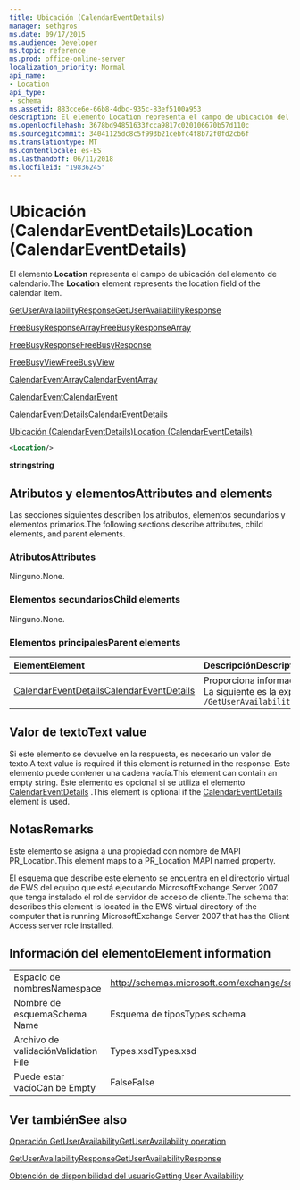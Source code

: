 ```yaml
---
title: Ubicación (CalendarEventDetails)
manager: sethgros
ms.date: 09/17/2015
ms.audience: Developer
ms.topic: reference
ms.prod: office-online-server
localization_priority: Normal
api_name:
- Location
api_type:
- schema
ms.assetid: 883cce6e-66b8-4dbc-935c-83ef5100a953
description: El elemento Location representa el campo de ubicación del elemento de calendario.
ms.openlocfilehash: 3678bd94851633fcca9817c020106670b57d110c
ms.sourcegitcommit: 34041125dc8c5f993b21cebfc4f8b72f0fd2cb6f
ms.translationtype: MT
ms.contentlocale: es-ES
ms.lasthandoff: 06/11/2018
ms.locfileid: "19836245"
---
```

# <a name="location-calendareventdetails"></a><span data-ttu-id="4b6eb-103">Ubicación (CalendarEventDetails)</span><span class="sxs-lookup"><span data-stu-id="4b6eb-103">Location (CalendarEventDetails)</span></span>

<span data-ttu-id="4b6eb-104">El elemento **Location** representa el campo de ubicación del elemento de calendario.</span><span class="sxs-lookup"><span data-stu-id="4b6eb-104">The **Location** element represents the location field of the calendar item.</span></span> 
  
[<span data-ttu-id="4b6eb-105">GetUserAvailabilityResponse</span><span class="sxs-lookup"><span data-stu-id="4b6eb-105">GetUserAvailabilityResponse</span></span>](getuseravailabilityresponse.md)
  
[<span data-ttu-id="4b6eb-106">FreeBusyResponseArray</span><span class="sxs-lookup"><span data-stu-id="4b6eb-106">FreeBusyResponseArray</span></span>](freebusyresponsearray.md)
  
[<span data-ttu-id="4b6eb-107">FreeBusyResponse</span><span class="sxs-lookup"><span data-stu-id="4b6eb-107">FreeBusyResponse</span></span>](freebusyresponse.md)
  
[<span data-ttu-id="4b6eb-108">FreeBusyView</span><span class="sxs-lookup"><span data-stu-id="4b6eb-108">FreeBusyView</span></span>](freebusyview.md)
  
[<span data-ttu-id="4b6eb-109">CalendarEventArray</span><span class="sxs-lookup"><span data-stu-id="4b6eb-109">CalendarEventArray</span></span>](calendareventarray.md)
  
[<span data-ttu-id="4b6eb-110">CalendarEvent</span><span class="sxs-lookup"><span data-stu-id="4b6eb-110">CalendarEvent</span></span>](calendarevent.md)
  
[<span data-ttu-id="4b6eb-111">CalendarEventDetails</span><span class="sxs-lookup"><span data-stu-id="4b6eb-111">CalendarEventDetails</span></span>](calendareventdetails.md)
  
[<span data-ttu-id="4b6eb-112">Ubicación (CalendarEventDetails)</span><span class="sxs-lookup"><span data-stu-id="4b6eb-112">Location (CalendarEventDetails)</span></span>](location-calendareventdetails.md)
  
```xml
<Location/>
```

 <span data-ttu-id="4b6eb-113">**string**</span><span class="sxs-lookup"><span data-stu-id="4b6eb-113">**string**</span></span>
## <a name="attributes-and-elements"></a><span data-ttu-id="4b6eb-114">Atributos y elementos</span><span class="sxs-lookup"><span data-stu-id="4b6eb-114">Attributes and elements</span></span>

<span data-ttu-id="4b6eb-115">Las secciones siguientes describen los atributos, elementos secundarios y elementos primarios.</span><span class="sxs-lookup"><span data-stu-id="4b6eb-115">The following sections describe attributes, child elements, and parent elements.</span></span>
  
### <a name="attributes"></a><span data-ttu-id="4b6eb-116">Atributos</span><span class="sxs-lookup"><span data-stu-id="4b6eb-116">Attributes</span></span>

<span data-ttu-id="4b6eb-117">Ninguno.</span><span class="sxs-lookup"><span data-stu-id="4b6eb-117">None.</span></span>
  
### <a name="child-elements"></a><span data-ttu-id="4b6eb-118">Elementos secundarios</span><span class="sxs-lookup"><span data-stu-id="4b6eb-118">Child elements</span></span>

<span data-ttu-id="4b6eb-119">Ninguno.</span><span class="sxs-lookup"><span data-stu-id="4b6eb-119">None.</span></span>
  
### <a name="parent-elements"></a><span data-ttu-id="4b6eb-120">Elementos principales</span><span class="sxs-lookup"><span data-stu-id="4b6eb-120">Parent elements</span></span>

|<span data-ttu-id="4b6eb-121">**Element**</span><span class="sxs-lookup"><span data-stu-id="4b6eb-121">**Element**</span></span>|<span data-ttu-id="4b6eb-122">**Descripción**</span><span class="sxs-lookup"><span data-stu-id="4b6eb-122">**Description**</span></span>|
|:-----|:-----|
|[<span data-ttu-id="4b6eb-123">CalendarEventDetails</span><span class="sxs-lookup"><span data-stu-id="4b6eb-123">CalendarEventDetails</span></span>](calendareventdetails.md) <br/> |<span data-ttu-id="4b6eb-124">Proporciona información adicional para un evento del calendario.</span><span class="sxs-lookup"><span data-stu-id="4b6eb-124">Provides additional information for a calendar event.</span></span>  <br/> <span data-ttu-id="4b6eb-125">La siguiente es la expresión de XPath para este elemento:</span><span class="sxs-lookup"><span data-stu-id="4b6eb-125">The following is the XPath expression to this element:</span></span>  <br/>  `/GetUserAvailabilityResponse/FreeBusyResponseArray/FreeBusyResponse/FreeBusyView/CalendarEventArray/CalendarEvent[i]/CalendarEventDetails` <br/> |
   
## <a name="text-value"></a><span data-ttu-id="4b6eb-126">Valor de texto</span><span class="sxs-lookup"><span data-stu-id="4b6eb-126">Text value</span></span>

<span data-ttu-id="4b6eb-127">Si este elemento se devuelve en la respuesta, es necesario un valor de texto.</span><span class="sxs-lookup"><span data-stu-id="4b6eb-127">A text value is required if this element is returned in the response.</span></span> <span data-ttu-id="4b6eb-128">Este elemento puede contener una cadena vacía.</span><span class="sxs-lookup"><span data-stu-id="4b6eb-128">This element can contain an empty string.</span></span> <span data-ttu-id="4b6eb-129">Este elemento es opcional si se utiliza el elemento [CalendarEventDetails](calendareventdetails.md) .</span><span class="sxs-lookup"><span data-stu-id="4b6eb-129">This element is optional if the [CalendarEventDetails](calendareventdetails.md) element is used.</span></span> 
  
## <a name="remarks"></a><span data-ttu-id="4b6eb-130">Notas</span><span class="sxs-lookup"><span data-stu-id="4b6eb-130">Remarks</span></span>

<span data-ttu-id="4b6eb-131">Este elemento se asigna a una propiedad con nombre de MAPI PR_Location.</span><span class="sxs-lookup"><span data-stu-id="4b6eb-131">This element maps to a PR_Location MAPI named property.</span></span>
  
<span data-ttu-id="4b6eb-132">El esquema que describe este elemento se encuentra en el directorio virtual de EWS del equipo que está ejecutando MicrosoftExchange Server 2007 que tenga instalado el rol de servidor de acceso de cliente.</span><span class="sxs-lookup"><span data-stu-id="4b6eb-132">The schema that describes this element is located in the EWS virtual directory of the computer that is running MicrosoftExchange Server 2007 that has the Client Access server role installed.</span></span>
  
## <a name="element-information"></a><span data-ttu-id="4b6eb-133">Información del elemento</span><span class="sxs-lookup"><span data-stu-id="4b6eb-133">Element information</span></span>

|||
|:-----|:-----|
|<span data-ttu-id="4b6eb-134">Espacio de nombres</span><span class="sxs-lookup"><span data-stu-id="4b6eb-134">Namespace</span></span>  <br/> |http://schemas.microsoft.com/exchange/services/2006/types  <br/> |
|<span data-ttu-id="4b6eb-135">Nombre de esquema</span><span class="sxs-lookup"><span data-stu-id="4b6eb-135">Schema Name</span></span>  <br/> |<span data-ttu-id="4b6eb-136">Esquema de tipos</span><span class="sxs-lookup"><span data-stu-id="4b6eb-136">Types schema</span></span>  <br/> |
|<span data-ttu-id="4b6eb-137">Archivo de validación</span><span class="sxs-lookup"><span data-stu-id="4b6eb-137">Validation File</span></span>  <br/> |<span data-ttu-id="4b6eb-138">Types.xsd</span><span class="sxs-lookup"><span data-stu-id="4b6eb-138">Types.xsd</span></span>  <br/> |
|<span data-ttu-id="4b6eb-139">Puede estar vacío</span><span class="sxs-lookup"><span data-stu-id="4b6eb-139">Can be Empty</span></span>  <br/> |<span data-ttu-id="4b6eb-140">False</span><span class="sxs-lookup"><span data-stu-id="4b6eb-140">False</span></span>  <br/> |
   
## <a name="see-also"></a><span data-ttu-id="4b6eb-141">Ver también</span><span class="sxs-lookup"><span data-stu-id="4b6eb-141">See also</span></span>



[<span data-ttu-id="4b6eb-142">Operación GetUserAvailability</span><span class="sxs-lookup"><span data-stu-id="4b6eb-142">GetUserAvailability operation</span></span>](getuseravailability-operation.md)
  
[<span data-ttu-id="4b6eb-143">GetUserAvailabilityResponse</span><span class="sxs-lookup"><span data-stu-id="4b6eb-143">GetUserAvailabilityResponse</span></span>](getuseravailabilityresponse.md)


[<span data-ttu-id="4b6eb-144">Obtención de disponibilidad del usuario</span><span class="sxs-lookup"><span data-stu-id="4b6eb-144">Getting User Availability</span></span>](http://msdn.microsoft.com/library/d4133fcb-9b0f-4e6b-aadf-a389da83516a%28Office.15%29.aspx)

